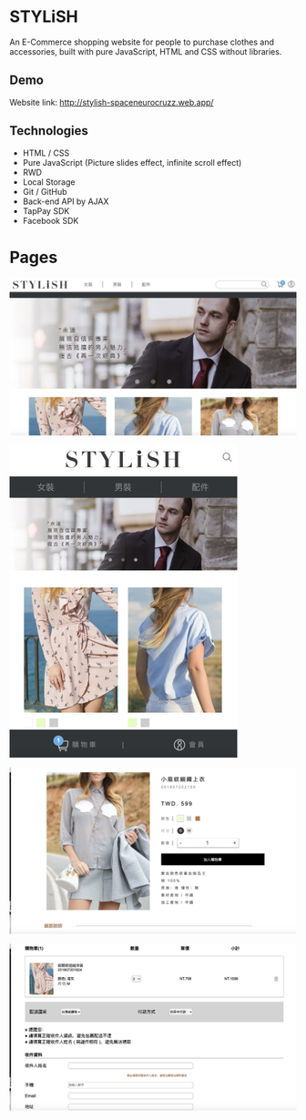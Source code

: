 # STYLiSH

An E-Commerce shopping website for people to purchase clothes and accessories, built with pure JavaScript, HTML and CSS without libraries.

## Demo
Website link: http://stylish-spaceneurocruzz.web.app/

## Technologies

- HTML / CSS
- Pure JavaScript (Picture slides effect, infinite scroll effect)
- RWD
- Local Storage
- Git / GitHub
- Back-end API by AJAX
- TapPay SDK
- Facebook SDK
    
# Pages

![](https://github.com/spaceneurocruzz/STYLiSH/blob/master/readme/home.png)    

<img src="https://github.com/spaceneurocruzz/STYLiSH/blob/master/readme/homeRWD.png" width="400"/>

![](https://github.com/spaceneurocruzz/STYLiSH/blob/master/readme/product.png)   

![](https://github.com/spaceneurocruzz/STYLiSH/blob/master/readme/cart.png)   